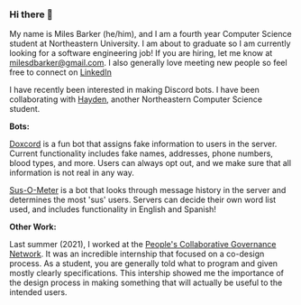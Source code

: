 ### Hi there 👋

My name is Miles Barker (he/him), and I am a fourth year Computer Science student at Northeastern University. I am about to graduate so I am currently looking for a software engineering job! If you are hiring, let me know at milesdbarker@gmail.com. I also generally love meeting new people so feel free to connect on [LinkedIn](https://www.linkedin.com/in/milesbarker732/)

I have recently been interested in making Discord bots. I have been collaborating with [Hayden](https://github.com/Koalacards), another Northeastern Computer Science student.


**Bots:**

[Doxcord](https://github.com/Koalacards/Doxcord) is a fun bot that assigns fake information to users in the server. Current functionality includes fake names, addresses, phone numbers, blood types, and more. Users can always opt out, and we make sure that all information is not real in any way.

[Sus-O-Meter](https://github.com/Koalacards/Sus-O-Meter) is a bot that looks through message history in the server and determines the most 'sus' users. Servers can decide their own word list used, and includes functionality in English and Spanish!


**Other Work:**

Last summer (2021), I worked at the [People's Collaborative Governance Network](https://collabgov.mit.edu/). It was an incredible internship that focused on a co-design process. As a student, you are generally told what to program and given mostly clearly specifications. This intership showed me the importance of the design process in making something that will actually be useful to the intended users.

<!--
**milesdbarker/milesdbarker** is a ✨ _special_ ✨ repository because its `README.md` (this file) appears on your GitHub profile.

Here are some ideas to get you started:

- 🔭 I’m currently working on ...
- 🌱 I’m currently learning ...
- 👯 I’m looking to collaborate on ...
- 🤔 I’m looking for help with ...
- 💬 Ask me about ...
- 📫 How to reach me: ...
- 😄 Pronouns: ...
- ⚡ Fun fact: ...
-->
